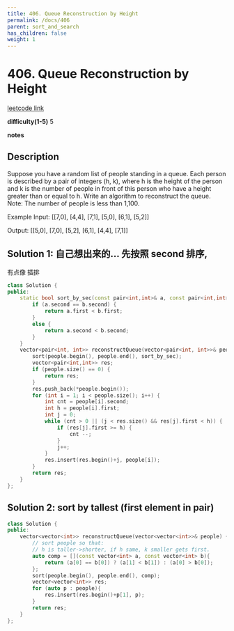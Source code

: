 ```yaml
---
title: 406. Queue Reconstruction by Height
permalink: /docs/406
parent: sort_and_search
has_children: false
weight: 1
---
```

# 406. Queue Reconstruction by Height
[leetcode link](https://leetcode.com/problems/queue-reconstruction-by-height/)

**difficulty(1-5)** 
5

**notes**   

## Description
Suppose you have a random list of people standing in a queue. Each person is described by a pair of integers (h, k), where h is the height of the person and k is the number of people in front of this person who have a height greater than or equal to h. Write an algorithm to reconstruct the queue.
Note:
The number of people is less than 1,100.

Example
Input:
[[7,0], [4,4], [7,1], [5,0], [6,1], [5,2]]

Output:
[[5,0], [7,0], [5,2], [6,1], [4,4], [7,1]]

## Solution 1: 自己想出来的... 先按照 second 排序,
有点像 插排
```c++
class Solution {
public:
    static bool sort_by_sec(const pair<int,int>& a, const pair<int,int>& b) {
        if (a.second == b.second) {
            return a.first < b.first;
        }
        else {
            return a.second < b.second;
        }
    }
    vector<pair<int, int>> reconstructQueue(vector<pair<int, int>>& people) {
        sort(people.begin(), people.end(), sort_by_sec);
        vector<pair<int,int>> res;
        if (people.size() == 0) {
            return res;
        }
        res.push_back(*people.begin());
        for (int i = 1; i < people.size(); i++) {
            int cnt = people[i].second;
            int h = people[i].first;
            int j = 0;
            while (cnt > 0 || (j < res.size() && res[j].first < h)) {
                if (res[j].first >= h) {
                    cnt --;
                }
                j++;
            }
            res.insert(res.begin()+j, people[i]);
        }
        return res;
    }
};
```

## Solution 2: sort by tallest (first element in pair) 
```c++
class Solution {
public:
    vector<vector<int>> reconstructQueue(vector<vector<int>>& people) {
        // sort people so that:
        // h is taller->shorter, if h same, k smaller gets first.
        auto comp = [](const vector<int> a, const vector<int> b){
            return (a[0] == b[0]) ? (a[1] < b[1]) : (a[0] > b[0]);
        };
        sort(people.begin(), people.end(), comp);
        vector<vector<int>> res;
        for (auto p : people){
            res.insert(res.begin()+p[1], p);
        }
        return res;
    }
};
```

<!-- 
Default label
{: .label }

Blue label
{: .label .label-blue }

Stable
{: .label .label-green }

New release
{: .label .label-purple }

Coming soon
{: .label .label-yellow }

Deprecated
{: .label .label-red } -->
